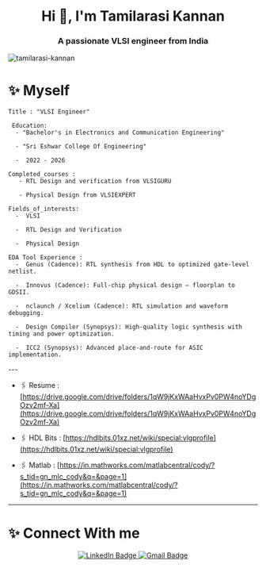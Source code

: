 <h1 align="center">Hi 👋, I'm Tamilarasi Kannan</h1>
<h3 align="center">A passionate VLSI engineer from India</h3>

<p align="left"> <img src="https://komarev.com/ghpvc/?username=tamilarasi-kannan&label=Profile%20views&color=0e75b6&style=flat" alt="tamilarasi-kannan" /> </p>

# :sparkles: Myself
<body>
    
    Title : "VLSI Engineer"

     Education: 
      - "Bachelor's in Electronics and Communication Engineering"
      
      - "Sri Eshwar College Of Engineering"
      
      -  2022 - 2026
  
    Completed_courses :
       - RTL Design and verification from VLSIGURU 
       
       - Physical Design from VLSIEXPERT

    Fields_of_interests:
      -  VLSI
      
      -  RTL Design and Verification
      
      -  Physical Design 

    EDA Tool Experience : 
      -  Genus (Cadence): RTL synthesis from HDL to optimized gate-level netlist.

      -  Innovus (Cadence): Full-chip physical design – floorplan to GDSII.

      -  nclaunch / Xcelium (Cadence): RTL simulation and waveform debugging.

      -  Design Compiler (Synopsys): High-quality logic synthesis with timing and power optimization.

      -  ICC2 (Synopsys): Advanced place-and-route for ASIC implementation.
</body>
---


- 🖇️ Resume : [https://drive.google.com/drive/folders/1qW9jKxWAaHvxPv0PW4noYDgOzv2mf-Xa](https://drive.google.com/drive/folders/1qW9jKxWAaHvxPv0PW4noYDgOzv2mf-Xa)

- 🖇️ HDL Bits : [https://hdlbits.01xz.net/wiki/special:vlgprofile](https://hdlbits.01xz.net/wiki/special:vlgprofile)

- 🖇️ Matlab : [https://in.mathworks.com/matlabcentral/cody/?s_tid=gn_mlc_cody&q=&page=1](https://in.mathworks.com/matlabcentral/cody/?s_tid=gn_mlc_cody&q=&page=1)
-----



# :sparkles: Connect With me 
<p align="left">
  <div id="badges" align="center" >
  <a href="https://linkedin.com/in/tamilarasi-kannan">
    <img src="https://img.shields.io/badge/LinkedIn-pink?style=for-the-badge&logo=linkedin&logoColor=black" alt="LinkedIn Badge"/>
  </a>
  <a href="mailto:tamilarasikannan928@gmail.com">
    <img src="https://img.shields.io/badge/Gmail-purple?style=for-the-badge&logo=gmail&logoColor=white" alt="Gmail Badge"/>
  </a>
</div>



